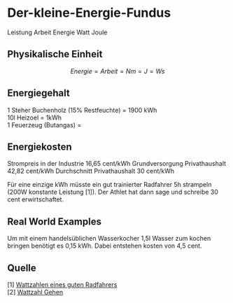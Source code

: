 # Der-kleine-Energie-Fundus
Leistung Arbeit Energie Watt Joule 

## Physikalische Einheit
```math
Energie = Arbeit = Nm = J = Ws 
```

## Energiegehalt
1 Steher Buchenholz (15% Restfeuchte) = 1900 kWh  
10l Heizoel = 1kWh   
1 Feuerzeug (Butangas) = 

## Energiekosten
Strompreis in der Industrie 16,65 cent/kWh
Grundversorgung Privathaushalt 42,82 cent/kWh
Durchschnitt Privathaushalt 30 cent/kWh

Für eine einzige kWh müsste ein gut trainierter Radfahrer 5h strampeln (200W konstante Leistung [1]). Der Athlet hat dann sage und schreibe 30 cent erwirtschaftet. 

## Real World Examples
Um mit einem handelsüblichen Wasserkocher 1,5l Wasser zum kochen bringen benötigt es 0,15 kWh. Dabei entstehen kosten von 4,5 cent.

## Quelle
[1] [Wattzahlen eines guten Radfahrers](https://blog.2peak.com/was-sind-die-durchschnittlichen-wattzahlen-eines-guten-radfahrers/)  
[2] [Wattzahl Gehen](https://www.trainingbeicopd.de/lunge_leistung.html)